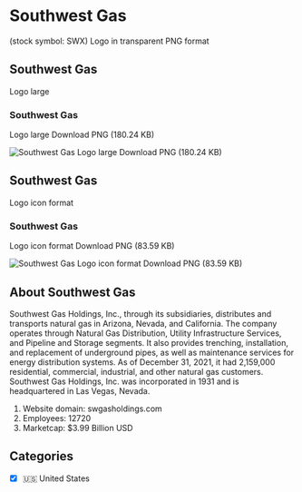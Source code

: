 # Southwest Gas
 (stock symbol: SWX) Logo in transparent PNG format

## Southwest Gas
 Logo large

### Southwest Gas
 Logo large Download PNG (180.24 KB)

![Southwest Gas
 Logo large Download PNG (180.24 KB)](/img/orig/SWX_BIG-b33cc32e.png)

## Southwest Gas
 Logo icon format

### Southwest Gas
 Logo icon format Download PNG (83.59 KB)

![Southwest Gas
 Logo icon format Download PNG (83.59 KB)](/img/orig/SWX-4b53a887.png)

## About Southwest Gas


Southwest Gas Holdings, Inc., through its subsidiaries, distributes and transports natural gas in Arizona, Nevada, and California. The company operates through Natural Gas Distribution, Utility Infrastructure Services, and Pipeline and Storage segments. It also provides trenching, installation, and replacement of underground pipes, as well as maintenance services for energy distribution systems. As of December 31, 2021, it had 2,159,000 residential, commercial, industrial, and other natural gas customers. Southwest Gas Holdings, Inc. was incorporated in 1931 and is headquartered in Las Vegas, Nevada.

1. Website domain: swgasholdings.com
2. Employees: 12720
3. Marketcap: $3.99 Billion USD


## Categories
- [x] 🇺🇸 United States
